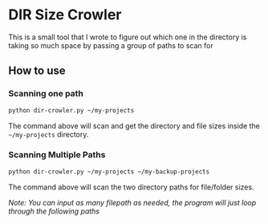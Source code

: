# DIR Size Crowler

This is a small tool that I wrote to figure out which one in the directory is taking so much space by passing a group of paths to scan for

## How to use

### Scanning one path

```bash
python dir-crowler.py ~/my-projects
```

The command above will scan and get the directory and file sizes inside the `~/my-projects` directory.

### Scanning Multiple Paths

```bash
python dir-crowler.py ~/my-projects ~/my-backup-projects
```

The command above will scan the two directory paths for file/folder sizes.

*Note: You can input as many filepath as needed, the program will just loop through the following paths*